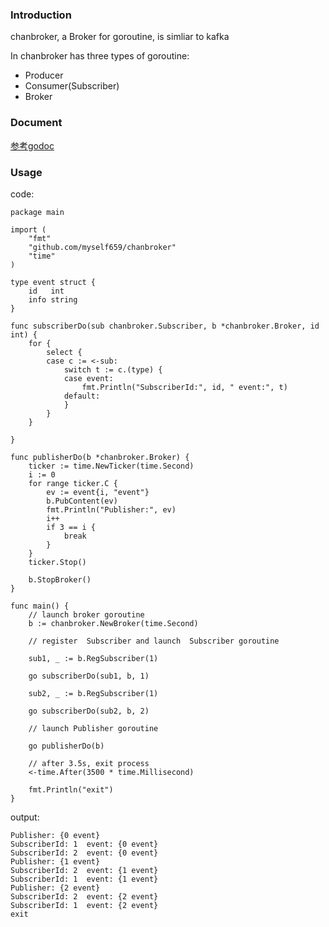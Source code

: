 
### Introduction 

chanbroker,  a Broker for goroutine, is simliar to kafka 

In chanbroker has three types of goroutine:
- Producer
- Consumer(Subscriber) 
- Broker 

### Document 

 [参考godoc](https://godoc.org/github.com/myself659/chanbroker)

### Usage 

code:

```
package main

import (
    "fmt"
    "github.com/myself659/chanbroker"
    "time"
)

type event struct {
    id   int
    info string
}

func subscriberDo(sub chanbroker.Subscriber, b *chanbroker.Broker, id int) {
    for {
        select {
        case c := <-sub:
            switch t := c.(type) {
            case event:
                fmt.Println("SubscriberId:", id, " event:", t)
            default:
            }
        }
    }

}

func publisherDo(b *chanbroker.Broker) {
    ticker := time.NewTicker(time.Second)
    i := 0
    for range ticker.C {
        ev := event{i, "event"}
        b.PubContent(ev)
        fmt.Println("Publisher:", ev)
        i++
        if 3 == i {
            break
        }
    }
    ticker.Stop()

    b.StopBroker()
}

func main() {
    // launch broker goroutine
    b := chanbroker.NewBroker(time.Second)

    // register  Subscriber and launch  Subscriber goroutine

    sub1, _ := b.RegSubscriber(1)

    go subscriberDo(sub1, b, 1)

    sub2, _ := b.RegSubscriber(1)

    go subscriberDo(sub2, b, 2)

    // launch Publisher goroutine

    go publisherDo(b)

    // after 3.5s, exit process
    <-time.After(3500 * time.Millisecond)

    fmt.Println("exit")
}

```


output:
```
Publisher: {0 event}
SubscriberId: 1  event: {0 event}
SubscriberId: 2  event: {0 event}
Publisher: {1 event}
SubscriberId: 2  event: {1 event}
SubscriberId: 1  event: {1 event}
Publisher: {2 event}
SubscriberId: 2  event: {2 event}
SubscriberId: 1  event: {2 event}
exit
```



